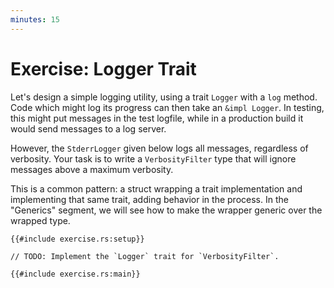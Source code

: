 ```yaml
---
minutes: 15
---
```


# Exercise: Logger Trait

Let's design a simple logging utility, using a trait `Logger` with a `log`
method. Code which might log its progress can then take an `&impl Logger`. In
testing, this might put messages in the test logfile, while in a production
build it would send messages to a log server.

However, the `StderrLogger` given below logs all messages, regardless of
verbosity. Your task is to write a `VerbosityFilter` type that will ignore
messages above a maximum verbosity.

This is a common pattern: a struct wrapping a trait implementation and
implementing that same trait, adding behavior in the process. In the "Generics"
segment, we will see how to make the wrapper generic over the wrapped type.

```rust,compile_fail,editable
{{#include exercise.rs:setup}}

// TODO: Implement the `Logger` trait for `VerbosityFilter`.

{{#include exercise.rs:main}}
```
